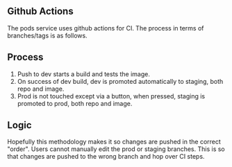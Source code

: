 ## Github Actions
The pods service uses github actions for CI. The process in terms of branches/tags is as follows.

## Process
1. Push to dev starts a build and tests the image.
2. On success of dev build, dev is promoted automatically to staging, both repo and image.
3. Prod is not touched except via a button, when pressed, staging is promoted to prod, both repo and image.

## Logic
Hopefully this methodology makes it so changes are pushed in the correct "order". Users cannot manually edit
the prod or staging branches. This is so that changes are pushed to the wrong branch and hop over CI steps.
